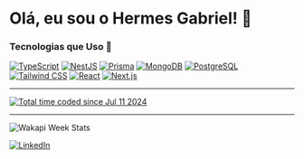 # Olá, eu sou o Hermes Gabriel! 👋


### Tecnologias que Uso 🚀

[![TypeScript](https://img.shields.io/badge/-TypeScript-3178C6?style=flat-square&logo=typescript&logoColor=white)](https://www.typescriptlang.org/)
[![NestJS](https://img.shields.io/badge/-NestJS-E0234E?style=flat-square&logo=nestjs&logoColor=white)](https://nestjs.com/)
[![Prisma](https://img.shields.io/badge/-Prisma-2D3748?style=flat-square&logo=prisma&logoColor=white)](https://www.prisma.io/)
[![MongoDB](https://img.shields.io/badge/-MongoDB-47A248?style=flat-square&logo=mongodb&logoColor=white)](https://www.mongodb.com/)
[![PostgreSQL](https://img.shields.io/badge/-PostgreSQL-336791?style=flat-square&logo=postgresql&logoColor=white)](https://www.postgresql.org/)
[![Tailwind CSS](https://img.shields.io/badge/-Tailwind%20CSS-06B6D4?style=flat-square&logo=tailwindcss&logoColor=white)](https://tailwindcss.com/)
[![React](https://img.shields.io/badge/-React-61DAFB?style=flat-square&logo=react&logoColor=black)](https://reactjs.org/)
[![Next.js](https://img.shields.io/badge/-Next.js-000000?style=flat-square&logo=next.js&logoColor=white)](https://nextjs.org/)

---

<div class="widget">
    <a href="https://wakatime.com/@c60a6f66-e546-40d9-a33c-d511fa2c386b">
        <img src="https://wakatime.com/badge/user/c60a6f66-e546-40d9-a33c-d511fa2c386b.svg" alt="Total time coded since Jul 11 2024" />
    </a>
</div>

---

<div class="widget">
    <img src="https://github-readme-stats.vercel.app/api/wakatime?username=hermes&api_domain=wakapi.dev&bg_color=1A202C&title_color=2F855A&icon_color=2F855A&text_color=ffffff&custom_title=Wakapi%20Week%20Stats&layout=compact" alt="Wakapi Week Stats">
    <!-- <img src="https://github-readme-stats.vercel.app/api/top-langs/?username=hermesgsc&layout=compact" alt="Top Langs"> -->
</div>

[![LinkedIn](https://img.shields.io/badge/-LinkedIn-0077B5?style=flat-square&logo=linkedin&logoColor=white)]([link-do-seu-linkedin](https://www.linkedin.com/in/hermes-gabriel-78410b232)) 
